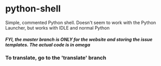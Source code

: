 # python-shell
Simple, commented Python shell. Doesn't seem to work with the Python Launcher, but works with IDLE and normal Python


##### FYI, the master branch is ONLY for the website and storing the issue templates. The actual code is in omega


### To translate, go to the 'translate' branch
